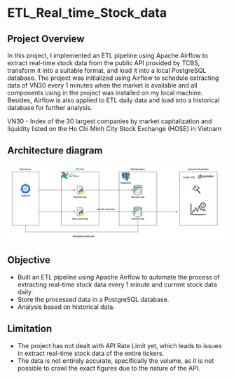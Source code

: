 # ETL_Real_time_Stock_data

<!-- OVERVIEW -->
## Project Overview

In this project, I implemented an ETL pipeline using Apache Airflow to extract real-time stock data from the public API provided by TCBS, transform it into a suitable format, and load it into a local PostgreSQL database. The project was initialized using Airflow to schedule extracting data of VN30 every 1 minutes when the market is available and all components using in the project was installed on my local machine. Besides, Airflow is also applied to ETL daily data and load into a historical database for further analysis.

VN30 - Index of the 30 largest companies by market capitalization and liquidity listed on the Ho Chi Minh City Stock Exchange (HOSE) in Vietnam

<!-- ARCHITECTURE DIAGRAM -->
## Architecture diagram

![Architecture](./Architecture.png)

<!-- OBJECTIVE-->
## Objective

- Built an ETL pipeline using Apache Airflow to automate the process of extracting real-time stock data every 1 minute and current stock data daily. 
- Store the processed data in a PostgreSQL database.
- Analysis based on historical data.

<!-- LIMITATION -->
## Limitation

- The project has not dealt with API Rate Limit yet, which leads to issues in extract real-time stock data of the entire tickers.
- The data is not entirely accurate, specifically the volume, as it is not possible to crawl the exact figures due to the nature of the API.
